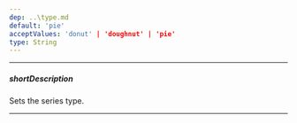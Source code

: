 ```yaml
---
dep: ..\type.md
default: 'pie'
acceptValues: 'donut' | 'doughnut' | 'pie'
type: String
---
```

---
##### shortDescription
Sets the series type.

---
